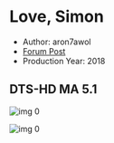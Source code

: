 # Love, Simon

* Author: aron7awol
* [Forum Post](https://www.avsforum.com/threads/bass-eq-for-filtered-movies.2995212/post-56819878)
* Production Year: 2018

## DTS-HD MA 5.1

![img 0](https://fanart.tv/fanart/movies/449176/moviethumb/simon-vs-the-homo-sapiens-agenda-5b149ad05b284.jpg)

![img 0](https://i.imgur.com/xYLuWEd.png)

